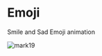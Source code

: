 # Emoji
Smile and Sad Emoji animation
 
 ![mark19](https://github.com/GauravNandedkar123/Emoji/assets/130847216/a6f4eb1d-011b-46be-a47c-7c8dc6e18879)
